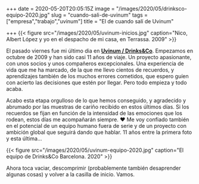 +++
date = 2020-05-20T20:05:15Z
image = "/images/2020/05/drinksco-equipo-2020.jpg"
slug = "cuando-sali-de-uvinum"
tags = ["empresa","trabajo","uvinum"]
title = "El de cuando salí de Uvinum"

+++
{{< figure src="/images/2020/05/uvinum-inicios.jpg" caption="Nico, Albert López y yo en el despacho de mi casa, en Terrassa. 2009" >}}

El pasado viernes fue mi último dia en [**Uvinum / Drinks&Co**](https://www.drinksco.es). Empezamos en octubre de 2009 y han sido casi 11 años de viaje. Un proyecto apasionante, con unos socios y unos compañeros excepcionales. Una experiencia de vida que me ha marcado, de la que me llevo cientos de recuerdos, y aprendizajes también de los muchos errores cometidos, que espero guíen con acierto las decisiones que estén por llegar. Pero todo empieza y todo acaba.

Acabo esta etapa orgulloso de lo que hemos conseguido, y agradecido y abrumado por las muestras de cariño recibido en estos últimos días. Si los recuerdos se fijan en función de la intensidad de las emociones que los rodean, estos días me acompañarán siempre. ❤️ Me voy confiado también en el potencial de un equipo humano fuera de serie y de un proyecto con ambición global que seguirá dando que hablar. 11 años entre la primera foto y esta última...

{{< figure src="/images/2020/05/uvinum-equipo-2020.jpg" caption="El equipo de Drinks&Co Barcelona. 2020" >}}

Ahora toca vaciar, descomprimir (probablemente también desaprender algunas cosas) y volver a la casilla de inicio. Vamos.